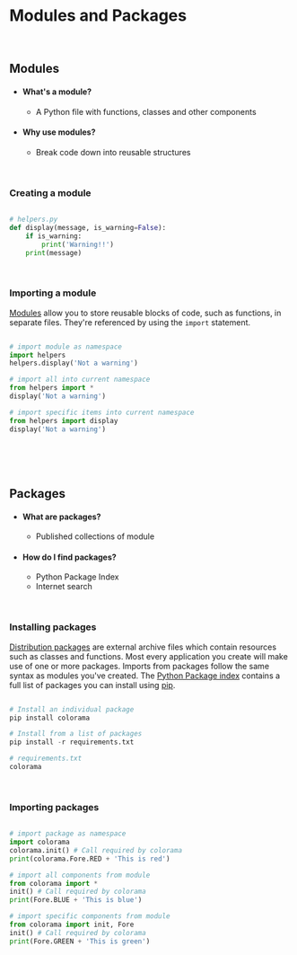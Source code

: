 # Modules and Packages

<br>

## Modules

- #### What's a module?
  - A Python file with functions, classes and other components

- #### Why use modules?
  - Break code down into reusable structures

<br>

### Creating a module

``` python

# helpers.py
def display(message, is_warning=False):
    if is_warning:
        print('Warning!!')
    print(message)
``` 

<br>

### Importing a module
[Modules](https://docs.python.org/3/tutorial/modules.html) allow you to store reusable blocks of code, such as functions, in separate files. They're referenced by using the `import` statement.

``` python

# import module as namespace
import helpers
helpers.display('Not a warning')

# import all into current namespace
from helpers import *
display('Not a warning')

# import specific items into current namespace
from helpers import display
display('Not a warning')
```
<br>
<br>
<br>

## Packages

- #### What are packages?
  - Published collections of module

- #### How do I find packages?
  - Python Package Index
  - Internet search   

<br>

### Installing packages
[Distribution packages](https://packaging.python.org/glossary/#term-distribution-package) are external archive files which contain resources such as classes and functions. Most every application you create will make use of one or more packages. Imports from packages follow the same syntax as modules you've created. The [Python Package index](https://pypi.org/) contains a full list of packages you can install using [pip](https://pip.pypa.io/en/stable/).

``` python

# Install an individual package
pip install colorama

# Install from a list of packages
pip install -r requirements.txt

# requirements.txt
colorama
```

<br>

### Importing packages

``` python

# import package as namespace
import colorama
colorama.init() # Call required by colorama
print(colorama.Fore.RED + 'This is red')

# import all components from module
from colorama import *
init() # Call required by colorama
print(Fore.BLUE + 'This is blue')

# import specific components from module
from colorama import init, Fore
init() # Call required by colorama
print(Fore.GREEN + 'This is green')
```
